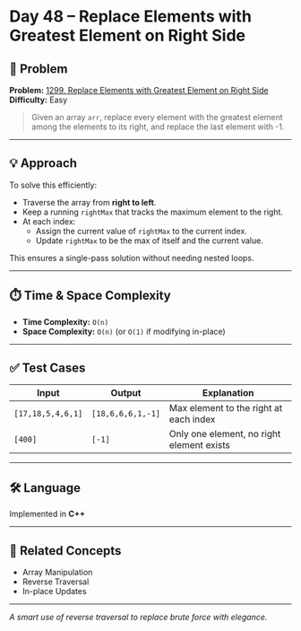 # Day 48 – Replace Elements with Greatest Element on Right Side

## 🧩 Problem

**Problem:** [1299. Replace Elements with Greatest Element on Right Side](https://leetcode.com/problems/replace-elements-with-greatest-element-on-right-side/)  
**Difficulty:** Easy  

> Given an array `arr`, replace every element with the greatest element among the elements to its right, and replace the last element with -1.

---

## 💡 Approach

To solve this efficiently:
- Traverse the array from **right to left**.
- Keep a running `rightMax` that tracks the maximum element to the right.
- At each index:
  - Assign the current value of `rightMax` to the current index.
  - Update `rightMax` to be the max of itself and the current value.

This ensures a single-pass solution without needing nested loops.

---

## ⏱️ Time & Space Complexity

- **Time Complexity:** `O(n)`  
- **Space Complexity:** `O(n)` (or `O(1)` if modifying in-place)

---

## ✅ Test Cases

| Input                | Output         | Explanation                                 |
|---------------------|----------------|---------------------------------------------|
| `[17,18,5,4,6,1]`    | `[18,6,6,6,1,-1]` | Max element to the right at each index      |
| `[400]`              | `[-1]`         | Only one element, no right element exists   |

---

## 🛠️ Language

Implemented in **C++**

---

## 🔗 Related Concepts

- Array Manipulation
- Reverse Traversal
- In-place Updates

---

_A smart use of reverse traversal to replace brute force with elegance._
